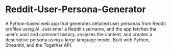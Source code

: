 # Reddit-User-Persona-Generator
A Python-based web app that generates detailed user personas from Reddit profiles using AI. Just enter a Reddit username, and the app fetches the user's post and comment history, analyzes the content, and creates a descriptive persona using a large language model. Built with Python, Streamlit, and the Together API.
